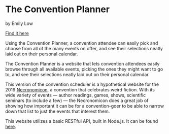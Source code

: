 # The Convention Planner

by Emily Low

[Find it here](https://dazzling-hugle-6bcc1d.netlify.app/)

Using the Convention Planner, a convention attendee can easily pick and choose from all of the many events on offer, and see their selections neatly laid out on their personal calendar.

The Convention Planner is a website that lets convention attendees easily browse through all available events, picking the ones they might want to go to, and see their selections neatly laid out on their personal calendar.

This version of the convention scheduler is a hypothetical website for the 2019 [Necronomicon](http://necronomicon-providence.com/welcome/), a convention that celebrates weird fiction. With its wide variety of events — author readings, games, shows, scientific seminars (to include a few) — the Necronomicon does a great job of showing how important it can be for a convention-goer to be able to narrow down that list to just the events that interest them.

This website utilizes a basic RESTful API, built in Node.js. It can be found [here](https://github.com/EmilyLow/convention-planner-backend).